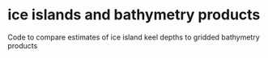 # ice islands and bathymetry products
 Code to compare estimates of ice island keel depths to gridded bathymetry products
